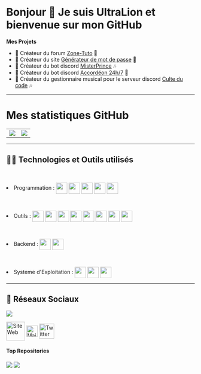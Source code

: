 <h1>Bonjour 👋 Je suis UltraLion et bienvenue sur mon GitHub</h1>

**Mes Projets**
- 💼 Créateur du forum [Zone-Tuto](https://zone-tuto.fr/) 👥
- 💼 Créateur du site [Générateur de mot de passe](https://generateur-de-mot-de-passe.eu) 🔐
- 🤖 Créateur du bot discord [MisterPrince](https://misterprince.net) 🎶
- 🤖 Créateur du bot discord [Accordéon 24h/7](https://accordeon-bot.xyz) 🎷
- 🤖 Créateur du gestionnaire musical pour le serveur discord [Culte du code](https://www.culte-du-code.fr) 🎶

---

# Mes statistiques GitHub
<table>
  <tr>
    <td align="center" style="padding=0;width=50%;">
      <img align="center" style="padding=0;" src="https://github-readme-stats.vercel.app/api?username=UltraLionfr&theme=dark&show_icons=true"/>
    </td>
    <td>
      <img align="center" style="padding=0;" src="https://github-readme-stats.vercel.app/api/top-langs/?username=UltraLionfr&layout=compact&theme=dark">
    </td>
  </tr>
</table>

---

## 👨‍💻 Technologies et Outils utilisés
<br>
<p>
    <li>Programmation : 
    <a href="https://developer.mozilla.org/fr/docs/Web/JavaScript" target="_blank"><img height="30"  align="center" src="https://cdn.ultralion.xyz/storage/img/js.png"></img></a>
    <a href="https://fr.wikipedia.org/wiki/C_(langage)" target="_blank"><img height="30"  align="center" src="https://cdn.ultralion.xyz/storage/img/c.png"></img></a>
    <a href="https://www.gnu.org/savannah-checkouts/gnu/bash/" target="_blank"><img height="30"  align="center" src="https://cdn.ultralion.xyz/storage/img/bash.png"></img></a>
    <a href="https://developer.mozilla.org/fr/docs/Web/HTML" target="_blank"><img height="30"  align="center" src="https://cdn.ultralion.xyz/storage/img/html5.png"></img></a>
    <a href="https://developer.mozilla.org/fr/docs/Web/CSS" target="_blank"><img height="30"  align="center" src="https://cdn.ultralion.xyz/storage/img/css3.png"></img></a>
  </p></li>
<br>
  <p>
    <li>Outils : 
    <a href="https://mremoteng.org/" target="_blank"><img height="30"  align="center" src="https://cdn.ultralion.xyz/storage/img/mRemoteNG.png"></img></a>
    <a href="https://filezilla-project.org" target="_blank"><img height="30"  align="center" src="https://cdn.ultralion.xyz/storage/img/FileZilla.png"></img></a>
    <a href="https://winscp.net/eng/index.php" target="_blank"><img height="30"  align="center" src="https://cdn.ultralion.xyz/storage/img/winscp.png"></img></a>
    <a href="https://github.com" target="_blank"><img height="30"  align="center" src="https://cdn.ultralion.xyz/storage/img/github.png"></img></a>
    <a href="https://git-scm.com" target="_blank"><img height="30"  align="center" src="https://cdn.ultralion.xyz/storage/img/git.png"></img></a>
    <a href="https://code.visualstudio.com" target="_blank"><img height="30"  align="center" src="https://cdn.ultralion.xyz/storage/img/vscode.png"></img></a>
    <a href="https://www.sublimetext.com" target="_blank"><img height="30"  align="center" src="https://cdn.ultralion.xyz/storage/img/sublime_text.png"></img></a>
    <a href="https://www.virtualbox.org" target="_blank"><img height="30"  align="center" src="https://cdn.ultralion.xyz/storage/img/Virtualbox.png"></img></a>
      </p></li>
<br>
  <p>
    <li>Backend : 
    <a href="https://nodejs.org/en/" target="_blank"><img height="30"  align="center" src="https://cdn.ultralion.xyz/storage/img/nodejs.png"></img></a>
    <a href="https://www.docker.com" target="_blank"><img height="30"  align="center" src="https://cdn.ultralion.xyz/storage/img/docker.webp"></img></a>
      </p></li>
<br>
  <p>
    <li>Systeme d'Exploitation : 
    <a href="https://ubuntu.com/download" target="_blank"><img height="30"  align="center" src="https://cdn.ultralion.xyz/storage/img/ubuntu.png"></img></a>
    <a href="https://www.debian.org/" target="_blank"><img height="30"  align="center" src="https://cdn.ultralion.xyz/storage/img/debian-logo.png"></img></a>
    <a href="https://www.microsoft.com/fr-fr/software-download/windows10" target="_blank"><img height="30"  align="center" src="https://cdn.ultralion.xyz/storage/img/windows10.png"></img></a>
      </p></li>
      
---

## 🔗 Réseaux Sociaux
</div>
   <a href="https://discord.com/users/281113457833672706" target="_blank">
      <img src="https://lanyard-profile-readme.vercel.app/api/281113457833672706">
   </a>
</div>
<p>
<a href="https://ultralion.xyz" title="Site Web" target="_blank"><img alt="Site Web" height="50"  align="center" src="https://cdn.ultralion.xyz/storage/img/website.png"></img></a>
<a href="mailto:ultralionfr@gmail.com?subject=[GitHub]%20Contact%20for%20..." title="Mail" target="_blank"><img alt="Mail" height="30"  align="center" src="https://cdn.ultralion.xyz/storage/img/gmail.png"></img></a>
<a href="https://www.twitter.com/UltraLion__" title="Twitter" target="_blank"><img alt="Twitter" height="40"  align="center" src="https://cdn.ultralion.xyz/storage/img/twitter.png"></img></a>
</p>

#### Top Repositories

<a href="https://github.com/UltraLionfr/Script-Installation-NodeJS"><img align="center" src="https://github-readme-stats.vercel.app/api/pin/?username=UltraLionfr&repo=Script-Installation-NodeJS&theme=dark"/></a>
<a href="https://github.com/UltraLionfr/Linkvertise-Bypass"><img align="center" src="https://github-readme-stats.vercel.app/api/pin/?username=UltraLionfr&repo=Linkvertise-Bypass&theme=dark"/></a>
